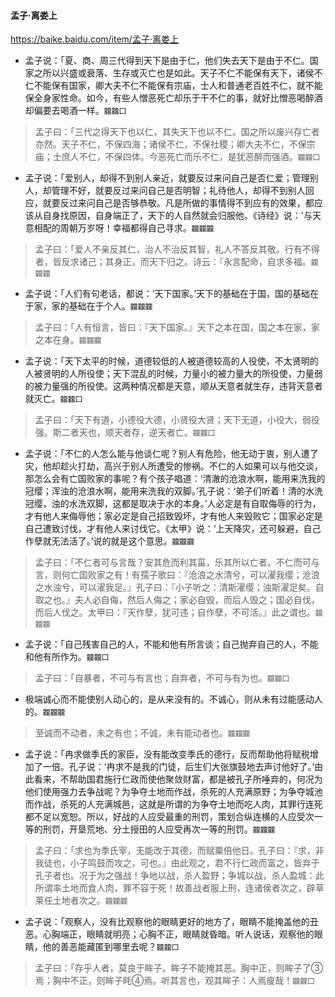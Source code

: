 #### 孟子·离娄上
https://baike.baidu.com/item/孟子·离娄上
- 孟子说：「夏、商、周三代得到天下是由于仁，他们失去天下是由于不仁。国家之所以兴盛或衰落、生存或灭亡也是如此。天子不仁不能保有天下，诸侯不仁不能保有国家，卿大夫不仁不能保有宗庙，士人和普通老百姓不仁，就不能保全身家性命。如今，有些人憎恶死亡却乐于干不仁的事，就好比憎恶喝醉酒却偏要去喝酒一样。`龖龖囗`
>孟子曰：「三代之得天下也以仁，其失天下也以不仁。国之所以废兴存亡者亦然。天子不仁，不保四海；诸侯不仁，不保社稷；卿大夫不仁，不保宗庙；士庶人不仁，不保四体。今恶死亡而乐不仁，是犹恶醉而强酒。`龖龖囗`

- 孟子说：「爱别人，却得不到别人亲近，就要反过来问自己是否仁爱；管理别人，却管理不好，就要反过来问自己是否明智；礼待他人，却得不到别人回应，就要反过来问自己是否够恭敬。凡是所做的事情得不到应有的效果，都应该从自身找原因，自身端正了，天下的人自然就会归服他。《诗经》说：'与天意相配的周朝万岁呀！幸福都得自己寻求。`龖龖龖`
>孟子曰：「爱人不亲反其仁，治人不治反其智，礼人不答反其敬。行有不得者，皆反求诸己；其身正，而天下归之。诗云：『永言配命，自求多福。`龖龖龖`

- 孟子说：「人们有句老话，都说：‘天下国家。’天下的基础在于国，国的基础在于家，家的基础在于个人。`龖龖龖`
>孟子曰：「人有恒言，皆曰：『天下国家。』天下之本在国，国之本在家，家之本在身。`龖龖龖`

- 孟子说：「天下太平的时候，道德较低的人被道德较高的人役使，不太贤明的人被贤明的人所役使；天下混乱的时候，力量小的被力量大的所役使，力量弱的被力量强的所役使。这两种情况都是天意，顺从天意者就生存，违背天意者就灭亡。`龖龖囗`
>孟子曰：「天下有道，小德役大德，小贤役大贤；天下无道，小役大，弱役强。斯二者天也，顺天者存，逆天者亡。`龖龖囗`

- 孟子说：「不仁的人怎么能与他谈仁呢？别人有危险，他无动于衷，别人遭了灾，他却趁火打劫，高兴于别人所遭受的惨祸。不仁的人如果可以与他交谈，那怎么会有亡国败家的事呢？有个孩子唱道：‘清澈的沧浪水啊，能用来洗我的冠缨；浑浊的沧浪水啊，能用来洗我的双脚。’孔子说：‘弟子们听着！清的水洗冠缨，浊的水洗双脚，这都是取决于水的本身。’人必定是有自取侮辱的行为，才有他人来侮辱他；家必定是自己招致毁坏，才有他人来毁败它；国家必定是自己遭致讨伐，才有他人来讨伐它。《太甲》说：‘上天降灾，还可躲避，自己作孽就无法活了。’说的就是这个意思。`龖龖龖`
>孟子曰：「不仁者可与言哉？安其危而利其菑，乐其所以亡者。不仁而可与言，则何亡国败家之有！有孺子歌曰：『沧浪之水清兮，可以濯我缨；沧浪之水浊兮，可以濯我足。』孔子曰：『小子听之：清斯濯缨；浊斯濯足矣。自取之也。』夫人必自侮，然后人侮之；家必自毁，而后人毁之；国必自伐，而后人伐之。太甲曰：『天作孽，犹可违；自作孽，不可活。』此之谓也。`龖龖龖`

- 孟子说：「自己残害自己的人，不能和他有所言谈；自己抛弃自己的人，不能和他有所作为。`龖龖囗`
>孟子曰：「自暴者，不可与有言也；自弃者，不可与有为也。`龖龖囗`

- 极端诚心而不能使别人动心的，是从来没有的。不诚心，则从未有过能感动人的。`龖龖龖`
>至诚而不动者，未之有也；不诚，未有能动者也。`龖龖龖`

- 孟子说：「冉求做季氏的家臣，没有能改变季氏的德行，反而帮助他将赋税增加了一倍。孔子说：‘冉求不是我的门徒，后生们大张旗鼓地去声讨他好了。’由此看来，不帮助国君施行仁政而使他聚敛财富，都是被孔子所唾弃的，何况为他们使用强力去争战呢？为争夺土地而作战，杀死的人充满原野；为争夺城池而作战，杀死的人充满城邑，这就是所谓的为争夺土地而吃人肉，其罪行连死都不足以宽恕。所以，好战的人应受最重的刑罚，策划合纵连横的人应受次一等的刑罚，开垦荒地、分土授田的人应受再次一等的刑罚。`龖龖龖`
>孟子曰：「求也为季氏宰，无能改于其德，而赋粟倍他日。孔子曰：『求，非我徒也，小子鸣鼓而攻之，可也。』由此观之，君不行仁政而富之，皆弃于孔子者也。况于为之强战！争地以战，杀人盈野；争城以战，杀人盈城：此所谓率土地而食人肉，罪不容于死！故善战者服上刑，连诸侯者次之，辟草莱任土地者次之。`龖龖龖`

- 孟子说：「观察人，没有比观察他的眼睛更好的地方了，眼睛不能掩盖他的丑恶。心胸端正，眼睛就明亮；心胸不正，眼睛就昏暗。听人说话，观察他的眼睛，他的善恶能藏匿到哪里去呢？`龖龖囗`
>孟子曰：「存乎人者，莫良于眸子。眸子不能掩其恶。胸中正，则眸子了③焉；胸中不正，则眸子眊④焉。听其言也，观其眸子：人焉廋哉！`龖龖囗`
